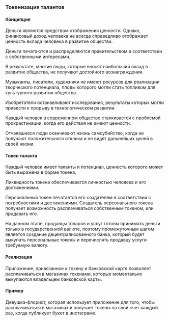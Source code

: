 ### Токенизация талантов

#### Концепция

Деньги являются средством отображения ценности. Однако, финансовый доход человека не всегда справедливо отображает ценность вклада человека в развитие общества.

Деньги печатаются и распределяются правительством в соответствии с собственными интересами.

В результате, многие люди, которые вносят наибольший вклад в развитие общества, не получают достойного вознаграждения.

Музыканты, писатели, художники не имеют ресурсов для реализации творческого потенциала, плоды которого могли стать топливом для культурного развития общества.

Изобретатели останавливают исследования, результаты которых могли привести к прорыву в технологическом развитии.

Каждый человек в современном обществе сталкивается с проблемой прокрастинации, когда его действия не имеют ценности.

Отчаявшиеся люди оканчивают жизнь самоубийство, когда не получают положительного отклика и не видят дальнейших целей в своей жизни.

#### Токен таланта

Каждый человек имеет таланты и потенциал, ценность которого может быть выражена в форме токена.

Ликвидность токена обеспечивается личностью человека и его достижениями.

Персональный токен печатается его создателем в соответствии с потребностями и достижениями. Создатель персонального токена получает возможность расплачиваться собственным токеном, или продавать его.

На данном этапе, продавцы товаров и услуг готовы принимать деньги только в государственной валюте, поэтому промежуточным шагом является создание децентрализованного банка, который будет выкупать персональные токены и перечислять продавцу услуги требуемую валюту.

#### Реализация

Приложение, привязанное к токену и банковской карте позволяет расплачиваться в магазинах токенами, которые моментально выкупаются владельцем банковской карты.

#### Пример

Девушка-флорист, которая использует приложение для того, чтобы расплачиваться в магазинах и получает токены на свой счет каждый раз, когда публикует букет в инстаграме.

